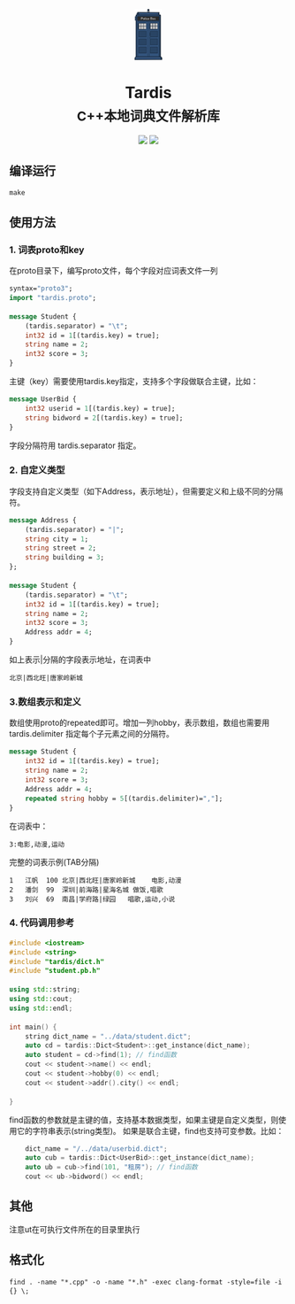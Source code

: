 <div align="center">
    <img src="https://raw.githubusercontent.com/guodongxiaren/logo/master/tardis/tardis.png" width="10%">
    <h1>Tardis<br><sub>C++本地词典文件解析库</sub></h1>
    <a href="./LICENSE"><img src="https://img.shields.io/badge/Open_source-MIT-green.svg?logo=git&logoColor=green"></a>
    <a href="https://github.com/guodongxiaren/dipper/actions/build.yml"><img src="https://github.com/guodongxiaren/tardis/actions/workflows/build.yml/badge.svg"></a>
</div>



## 编译运行
```
make
```
## 使用方法
### 1. 词表proto和key
在proto目录下，编写proto文件，每个字段对应词表文件一列
```proto
syntax="proto3";
import "tardis.proto";

message Student {
    (tardis.separator) = "\t";
    int32 id = 1[(tardis.key) = true];
    string name = 2;
    int32 score = 3;
}
```
主键（key）需要使用tardis.key指定，支持多个字段做联合主键，比如：
```proto
message UserBid {
    int32 userid = 1[(tardis.key) = true];
    string bidword = 2[(tardis.key) = true];
}
```
字段分隔符用 tardis.separator 指定。

### 2. 自定义类型

字段支持自定义类型（如下Address，表示地址），但需要定义和上级不同的分隔符。

```proto
message Address {
    (tardis.separator) = "|";
    string city = 1;
    string street = 2;
    string building = 3;
};

message Student {
    (tardis.separator) = "\t";
    int32 id = 1[(tardis.key) = true];
    string name = 2;
    int32 score = 3;
    Address addr = 4;
}

```

如上表示|分隔的字段表示地址，在词表中
```
北京|西北旺|唐家岭新城

```
### 3.数组表示和定义
数组使用proto的repeated即可。增加一列hobby，表示数组，数组也需要用 tardis.delimiter 指定每个子元素之间的分隔符。
```proto
message Student {
    int32 id = 1[(tardis.key) = true];
    string name = 2;
    int32 score = 3;
    Address addr = 4;
    repeated string hobby = 5[(tardis.delimiter)=","];
}

```
在词表中：
```
3:电影,动漫,运动
```
完整的词表示例(TAB分隔)
```
1	江帆	100	北京|西北旺|唐家岭新城	电影,动漫
2	潘剑	99	深圳|前海路|星海名城	做饭,唱歌
3	刘兴	69	南昌|学府路|绿园	唱歌,运动,小说
```
### 4. 代码调用参考
```cpp
#include <iostream>
#include <string>
#include "tardis/dict.h"
#include "student.pb.h"

using std::string;
using std::cout;
using std::endl;

int main() {
    string dict_name = "../data/student.dict";
    auto cd = tardis::Dict<Student>::get_instance(dict_name);
    auto student = cd->find(1); // find函数
    cout << student->name() << endl;
    cout << student->hobby(0) << endl;
    cout << student->addr().city() << endl;

}

```
find函数的参数就是主键的值，支持基本数据类型，如果主键是自定义类型，则使用它的字符串表示(string类型)。
如果是联合主键，find也支持可变参数。比如：
```c++
    dict_name = "/../data/userbid.dict";
    auto cub = tardis::Dict<UserBid>::get_instance(dict_name);
    auto ub = cub->find(101, "租房"); // find函数
    cout << ub->bidword() << endl;
```
## 其他
注意ut在可执行文件所在的目录里执行

## 格式化
```
find . -name "*.cpp" -o -name "*.h" -exec clang-format -style=file -i {} \;
```
